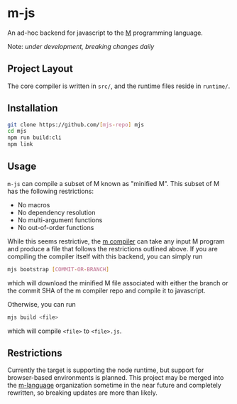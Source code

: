 # m-js

An ad-hoc backend for javascript to the [M](https://github.com/m-language/m-compiler) programming language.

Note: _under development, breaking changes daily_

## Project Layout

The core compiler is written in `src/`, and the runtime files reside in `runtime/`.

## Installation

```bash
git clone https://github.com/[mjs-repo] mjs
cd mjs
npm run build:cli
npm link
```

## Usage

`m-js` can compile a subset of M known as "minified M". This subset of M has the following restrictions:

- No macros
- No dependency resolution
- No multi-argument functions
- No out-of-order functions

While this seems restrictive, the [m compiler](https://github.com/m-language/m-compiler) can take any input M program
and produce a file that follows the restrictions outlined above. If you are compiling the compiler itself with this
backend, you can simply run

```bash
mjs bootstrap [COMMIT-OR-BRANCH]
```

which will download the minified M file associated with either the branch or the commit SHA of the m compiler repo and compile it to javascript.

Otherwise, you can run

```bash
mjs build <file>
```

which will compile `<file>` to `<file>.js`.

## Restrictions

Currently the target is supporting the node runtime, but support for browser-based environments is planned. This project may be merged into
the [m-language](https://github.com/m-language) organization sometime in the near future and completely rewritten, so breaking updates are more
than likely.
